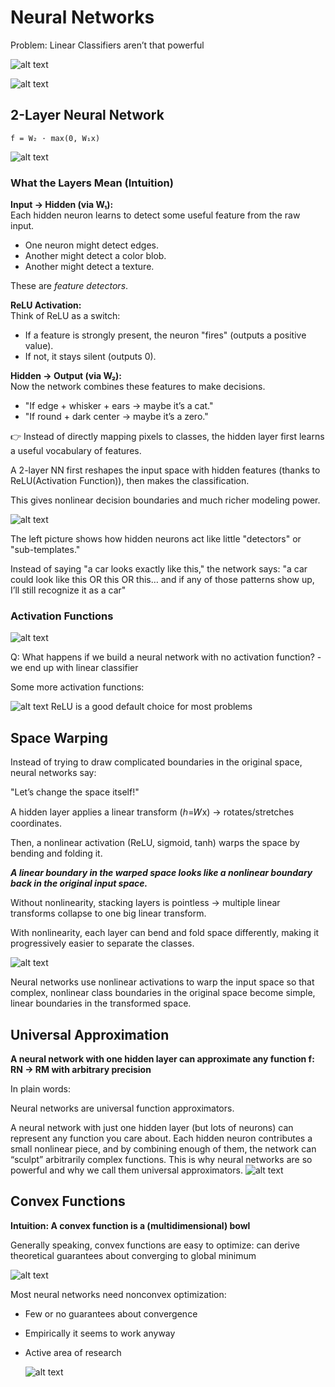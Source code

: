 # Neural Networks

Problem: Linear Classifiers aren’t that powerful

![alt text](image-21.png)

![alt text](image-22.png)

## 2-Layer Neural Network

```
f = W₂ · max(0, W₁x)
```

![alt text](image-23.png)

### What the Layers Mean (Intuition)

**Input → Hidden (via W₁):**  
Each hidden neuron learns to detect some useful feature from the raw input.

- One neuron might detect edges.
- Another might detect a color blob.
- Another might detect a texture.

These are _feature detectors_.

**ReLU Activation:**  
Think of ReLU as a switch:

- If a feature is strongly present, the neuron "fires" (outputs a positive value).
- If not, it stays silent (outputs 0).

**Hidden → Output (via W₂):**  
Now the network combines these features to make decisions.

- "If edge + whisker + ears → maybe it’s a cat."
- "If round + dark center → maybe it’s a zero."

👉 Instead of directly mapping pixels to classes, the hidden layer first learns a useful vocabulary of features.

A 2-layer NN first reshapes the input space with hidden features (thanks to ReLU(Activation Function)), then makes the classification.

This gives nonlinear decision boundaries and much richer modeling power.

![alt text](image-24.png)

The left picture shows how hidden neurons act like little "detectors" or "sub-templates."

Instead of saying "a car looks exactly like this," the network says:
"a car could look like this OR this OR this… and if any of those patterns show up, I’ll still recognize it as a car"

### Activation Functions

![alt text](image-25.png)

Q: What happens if we build a neural network with no activation function? - we end up with linear classifier

Some more activation functions:

![alt text](image-26.png)
ReLU is a good default choice for most problems

## Space Warping

Instead of trying to draw complicated boundaries in the original space, neural networks say:

"Let’s change the space itself!"

A hidden layer applies a linear transform (ℎ=𝑊x) → rotates/stretches coordinates.

Then, a nonlinear activation (ReLU, sigmoid, tanh) warps the space by bending and folding it.

**_*A linear boundary in the warped space looks like a nonlinear boundary back in the original input space.*_**

Without nonlinearity, stacking layers is pointless → multiple linear transforms collapse to one big linear transform.

With nonlinearity, each layer can bend and fold space differently, making it progressively easier to separate the classes.

![alt text](image-27.png)

Neural networks use nonlinear activations to warp the input space so that complex, nonlinear class boundaries in the original space become simple, linear boundaries in the transformed space.

## Universal Approximation

**A neural network with one hidden layer can approximate any function f: RN -> RM with arbitrary precision**

In plain words:

Neural networks are universal function approximators.

A neural network with just one hidden layer (but lots of neurons) can represent any function you care about. Each hidden neuron contributes a small nonlinear piece, and by combining enough of them, the network can “sculpt” arbitrarily complex functions. This is why neural networks are so powerful and why we call them universal approximators.
![alt text](image-28.png)

## Convex Functions

**Intuition: A convex function is a (multidimensional) bowl**

Generally speaking, convex functions are easy to optimize: can derive theoretical guarantees about converging to global minimum

![alt text](image-29.png)

Most neural networks need nonconvex optimization:

- Few or no guarantees
  about convergence
- Empirically it seems to
  work anyway
- Active area of research

  ![alt text](image-30.png)
